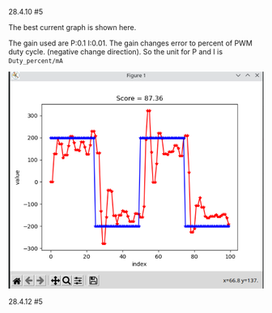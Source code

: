 28.4.10 #5

The best current graph is shown here.

The gain used are P:0.1 I:0.01. The gain changes error to percent of PWM duty cycle. (negative change direction). So the unit for P and I is `Duty_percent/mA`

![Current test](PI-current-test.png)

28.4.12 #5